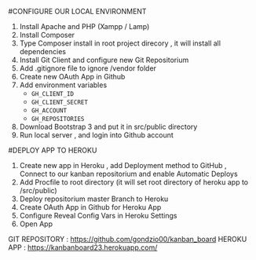#CONFIGURE OUR LOCAL ENVIRONMENT

1. Install Apache and PHP (Xampp / Lamp)
2. Install Composer
3. Type Composer install in root project direcory , it will install all dependencies
4. Install Git Client and configure new Git Repositorium
5. Add .gitignore file to ignore /vendor folder
6. Create new OAuth App in Github
7. Add environment variables
    * `GH_CLIENT_ID`
    * `GH_CLIENT_SECRET`
    * `GH_ACCOUNT`
    * `GH_REPOSITORIES`
8. Download Bootstrap 3 and put it in src/public directory 
9. Run local server , and login into Github account

#DEPLOY APP TO HEROKU

1. Create new app in Heroku , add Deployment method to GitHub , Connect to our kanban repositorium and enable Automatic Deploys
2. Add Procfile to root directory (it will set root directory of heroku app to /src/public)
3. Deploy repositorium master Branch to Heroku
4. Create OAuth App in Github for Heroku App
5. Configure Reveal Config Vars in Heroku Settings
6. Open App

GIT REPOSITORY :    https://github.com/gondzio00/kanban_board
HEROKU APP :        https://kanbanboard23.herokuapp.com/